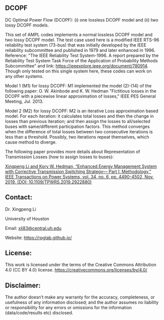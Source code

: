 ## DCOPF
DC Optimal Power Flow (DCOPF): (i) one lossless DCOPF model and (ii) two lossy DCOPF models.

This set of AMPL codes implements a normal lossless DCOPF model and two lossy DCOPF model. The test case used here is a modified IEEE RTS-96 reliability test system (73-bus) that was initially developed by the IEEE reliability subcommittee and published in 1979 and later enhanced in 1996. Reference: "The IEEE Reliability Test System-1996. A report prepared by the Reliability Test System Task Force of the Application of Probability Methods Subcommittee" and link: https://ieeexplore.ieee.org/document/780914.
Though only tested on this single system here, these codes can work on any other systems.

Model 1 (M1) for lossy DCOPF:
M1 implemented the model (2)-(14) of the following paper: O. W. Akinbode and K. W. Hedman "Fictitious losses in the DCOPF with a piecewise linear approximation of losses," IEEE PES General Meeting, Jul. 2013.

Model 2 (M2) for lossy DCOPF:
M2 is an iterative Loss approximation based model. For each iteration: it calculates total losses and then the change in losses than previous iteration; and then assign the losses to all/selected buses with same/different participation factors. This method converges when the difference of total losses between two consecutive iterations is less than a threshold. Possibly, two iterations repeat themselves, which cause method to diverge.

The following paper provides more details about Representation of Transmission Losses (how to assign losses to buses): 

[Xingpeng Li and Kory W. Hedman, “Enhanced Energy Management System with Corrective Transmission Switching Strategy— Part I: Methodology,” IEEE Transactions on Power Systems, vol. 34, no. 6, pp. 4490-4502, Nov. 2019. (DOI: 10.1109/TPWRS.2019.2922880)](https://ieeexplore.ieee.org/document/8736407)

## Contact:
Dr. Xingpeng Li

University of Houston

Email: xli83@central.uh.edu

Website: https://rpglab.github.io/


## License:
This work is licensed under the terms of the Creative Commons Attribution 4.0 (CC BY 4.0) license. 
https://creativecommons.org/licenses/by/4.0/


## Disclaimer:
The author doesn’t make any warranty for the accuracy, completeness, or usefulness of any information disclosed; and the author assumes no liability or responsibility for any errors or omissions for the information (data/code/results etc) disclosed.
